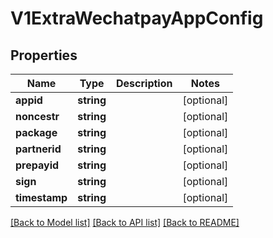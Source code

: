 # V1ExtraWechatpayAppConfig

## Properties
Name | Type | Description | Notes
------------ | ------------- | ------------- | -------------
**appid** | **string** |  | [optional] 
**noncestr** | **string** |  | [optional] 
**package** | **string** |  | [optional] 
**partnerid** | **string** |  | [optional] 
**prepayid** | **string** |  | [optional] 
**sign** | **string** |  | [optional] 
**timestamp** | **string** |  | [optional] 

[[Back to Model list]](../README.md#documentation-for-models) [[Back to API list]](../README.md#documentation-for-api-endpoints) [[Back to README]](../README.md)


